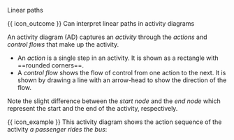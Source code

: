 <span id="title">Linear paths</span>

<span id="prereqs"></span>

<span id="outcomes">{{ icon_outcome }} Can interpret linear paths in activity diagrams</span>

<div id="body">

An activity diagram (AD) captures an _activity_ through the _actions_ and _control flows_ that make up the activity.
* An _action_ is a single step in an activity. It is shown as a rectangle with ==rounded corners==.
* A _control flow_ shows the flow of control from one action to the next. It is shown by drawing a line with an arrow-head to show the direction of the flow.

<pic eager src="{{baseUrl}}/uml/activityDiagrams/basicNotations/linearPaths/images/notation.png" height="180" />

Note the slight difference between the _start node_ and the _end node_ which represent the start and the end of the activity, respectively.

<box>

{{ icon_example }} This activity diagram shows the action sequence of the activity _a passenger rides the bus_:

<pic eager src="{{baseUrl}}/uml/activityDiagrams/basicNotations/linearPaths/images/example.png" width="450" />

</box>


</div>

<div id="extras">
<include src="exercisesPanel.md" boilerplate/>
</div>
